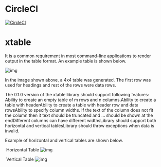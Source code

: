 # CircleCI

[![CircleCI](https://circleci.com/gh/himankbatra/xtable.svg?style=svg&circle-token=3c690ed73165d2c5d248de0a71f645b736cb48f0)](https://circleci.com/gh/himankbatra/xtable)

# xtable

 It is a common requirement in most command-line applications to render output in the table format. An example table is shown below.

![img](https://lh5.googleusercontent.com/tSinvEdjj3w5WWl58hwJ3vqSr1wJWq3TKwLp1gW3iFW2FUJdf3jTWVN_ljTfXSnp9vKjLwgtNRXrVbq6yaXWRaxj3nMGVLY5ByBArTSKKI7SkllxR7xk-nW0BSc6LW4A1T2NojF_)

In the image shown above, a 4x4 table was generated. The first row was used for headings and rest of the rows were data rows.

The 0.1.0 version of the xtable library should support following features:
Ability to create an empty table of m rows and n columns.Ability to create a table with headerAbility to create a table with header row and data rowsAbility to specify column widths. If the text of the column does not fit the column then it text should be truncated and … should be shown at the endDifferent columns can have different widthsLibrary should support both horizontal and vertical tablesLibrary should throw exceptions when data is invalid.


Example of horizontal and vertical tables are shown below.

​                                                    Horizontal Table 
![img](https://lh6.googleusercontent.com/GMzUmkW8-AN_v9B7BIPAmoDf_VFRhka81M4CLn_O9NGT781-m-9-jFoo_btqM_khpPi7Fc4nGlKl3MCoQXioax2RS9Y0FO1mSeZNfdgEASVQ6rcoeHLlOoilrluEnze-mMUGFGp4)

​                                                        Vertical Table 
![img](https://lh6.googleusercontent.com/HD6E-qHcbZL2ZORBbIjWLaL9rFr6wrgJ6ydJbROlONXBZHWxn9z6eDEc9rMn2tgq9S8g_VAivRW8zNj94K-dOAKlv8yaDfpj6PJNbGwcnwUlSYpxekHSo9BjFjdh4L1j9EEflHs6)

